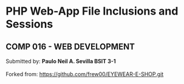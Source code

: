 # <b>PHP Web-App File Inclusions and Sessions</b>

## COMP 016 - WEB DEVELOPMENT

Submitted by: <b>Paulo Neil A. Sevilla BSIT 3-1</b>  
<br>
Forked from: https://github.com/frew00/EYEWEAR-E-SHOP.git
